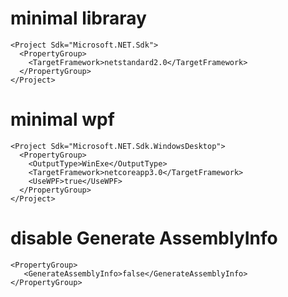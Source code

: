 # minimal libraray
```
<Project Sdk="Microsoft.NET.Sdk">
  <PropertyGroup>
    <TargetFramework>netstandard2.0</TargetFramework>
  </PropertyGroup>
</Project>
```

# minimal wpf
```
<Project Sdk="Microsoft.NET.Sdk.WindowsDesktop">
  <PropertyGroup>
    <OutputType>WinExe</OutputType>
    <TargetFramework>netcoreapp3.0</TargetFramework>
    <UseWPF>true</UseWPF>
  </PropertyGroup>
</Project>
```

# disable Generate AssemblyInfo
```
<PropertyGroup>
   <GenerateAssemblyInfo>false</GenerateAssemblyInfo>
</PropertyGroup>
```
